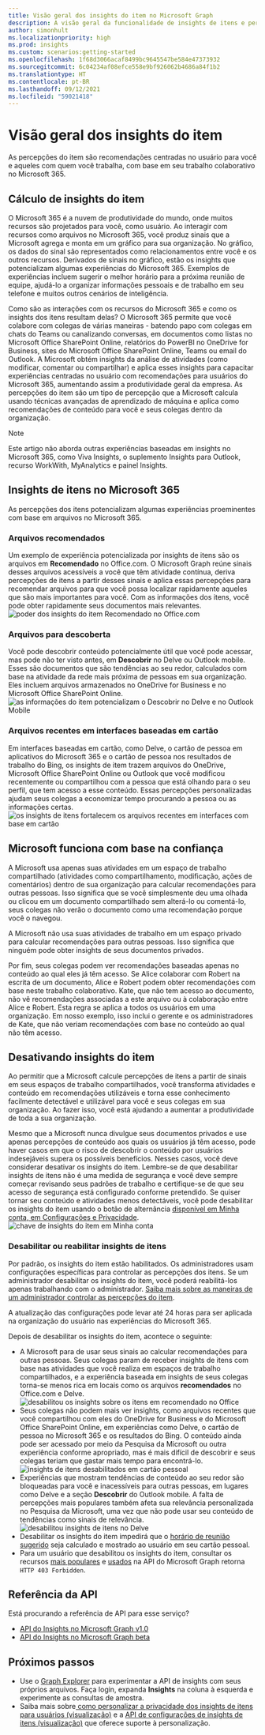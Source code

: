 ```yaml
---
title: Visão geral dos insights do item no Microsoft Graph
description: A visão geral da funcionalidade de insights de itens e personalização no nível do usuário
author: simonhult
ms.localizationpriority: high
ms.prod: insights
ms.custom: scenarios:getting-started
ms.openlocfilehash: 1f68d3066acaf8499bc9645547be584e47373932
ms.sourcegitcommit: 6c04234af08efce558e9bf926062b4686a84f1b2
ms.translationtype: HT
ms.contentlocale: pt-BR
ms.lasthandoff: 09/12/2021
ms.locfileid: "59021418"
---
```

# <a name="overview-of-item-insights"></a>Visão geral dos insights do item
As percepções do item são recomendações centradas no usuário para você e aqueles com quem você trabalha, com base em seu trabalho colaborativo no Microsoft 365.

## <a name="computation-of-item-insights"></a>Cálculo de insights do item
O Microsoft 365 é a nuvem de produtividade do mundo, onde muitos recursos são projetados para você, como usuário. Ao interagir com recursos como arquivos no Microsoft 365, você produz sinais que a Microsoft agrega e monta em um gráfico para sua organização. No gráfico, os dados do sinal são representados como relacionamentos entre você e os outros recursos. Derivados de sinais no gráfico, estão os insights que potencializam algumas experiências do Microsoft 365. Exemplos de experiências incluem sugerir o melhor horário para a próxima reunião de equipe, ajudá-lo a organizar informações pessoais e de trabalho em seu telefone e muitos outros cenários de inteligência. 

Como são as interações com os recursos do Microsoft 365 e como os insights dos itens resultam delas? O Microsoft 365 permite que você colabore com colegas de várias maneiras - batendo papo com colegas em chats do Teams ou canalizando conversas, em documentos como listas no Microsoft Office SharePoint Online, relatórios do PowerBI no OneDrive for Business, sites do Microsoft Office SharePoint Online, Teams ou email do Outlook. A Microsoft obtém insights da análise de atividades (como modificar, comentar ou compartilhar) e aplica esses insights para capacitar experiências centradas no usuário com recomendações para usuários do Microsoft 365, aumentando assim a produtividade geral da empresa. As percepções do item são um tipo de percepção que a Microsoft calcula usando técnicas avançadas de aprendizado de máquina e aplica como recomendações de conteúdo para você e seus colegas dentro da organização.

> [!NOTE]
> Este artigo não aborda outras experiências baseadas em insights no Microsoft 365, como Viva Insights, o suplemento Insights para Outlook, recurso WorkWith, MyAnalytics e painel Insights. 

## <a name="item-insights-in-microsoft-365"></a>Insights de itens no Microsoft 365 
As percepções dos itens potencializam algumas experiências proeminentes com base em arquivos no Microsoft 365.

### <a name="recommended-files"></a>Arquivos recomendados 
Um exemplo de experiência potencializada por insights de itens são os arquivos em **Recomendado** no Office.com. O Microsoft Graph reúne sinais desses arquivos acessíveis a você que têm atividade contínua, deriva percepções de itens a partir desses sinais e aplica essas percepções para recomendar arquivos para que você possa localizar rapidamente aqueles que são mais importantes para você. Com as informações dos itens, você pode obter rapidamente seus documentos mais relevantes.
![poder dos insights do item Recomendado no Office.com](images/Recommended-Office-com.PNG)

### <a name="files-for-discovery"></a>Arquivos para descoberta 
Você pode descobrir conteúdo potencialmente útil que você pode acessar, mas pode não ter visto antes, em **Descobrir** no Delve ou Outlook mobile. Esses são documentos que são tendências ao seu redor, calculados com base na atividade da rede mais próxima de pessoas em sua organização. Eles incluem arquivos armazenados no OneDrive for Business e no Microsoft Office SharePoint Online.  
![as informações do item potencializam o Descobrir no Delve e no Outlook Mobile](images/discover-Delve-OutlookMobile.PNG)

### <a name="recent-files-in-card-based-interfaces"></a>Arquivos recentes em interfaces baseadas em cartão 
Em interfaces baseadas em cartão, como Delve, o cartão de pessoa em aplicativos do Microsoft 365 e o cartão de pessoa nos resultados de trabalho do Bing, os insights de item trazem arquivos do OneDrive, Microsoft Office SharePoint Online ou Outlook que você modificou recentemente ou compartilhou com a pessoa que está olhando para o seu perfil, que tem acesso a esse conteúdo. Essas percepções personalizadas ajudam seus colegas a economizar tempo procurando a pessoa ou as informações certas.  
![os insights de itens fortalecem os arquivos recentes em interfaces com base em cartão](images/Recent-files-in-card-based-interfaces.PNG)

## <a name="microsoft-runs-on-trust"></a>Microsoft funciona com base na confiança
A Microsoft usa apenas suas atividades em um espaço de trabalho compartilhado (atividades como compartilhamento, modificação, ações de comentários) dentro de sua organização para calcular recomendações para outras pessoas. Isso significa que se você simplesmente deu uma olhada ou clicou em um documento compartilhado sem alterá-lo ou comentá-lo, seus colegas não verão o documento como uma recomendação porque você o navegou. 

A Microsoft não usa suas atividades de trabalho em um espaço privado para calcular recomendações para outras pessoas. Isso significa que ninguém pode obter insights de seus documentos privados.  

Por fim, seus colegas podem ver recomendações baseadas apenas no conteúdo ao qual eles já têm acesso. Se Alice colaborar com Robert na escrita de um documento, Alice e Robert podem obter recomendações com base neste trabalho colaborativo. Kate, que não tem acesso ao documento, não vê recomendações associadas a este arquivo ou à colaboração entre Alice e Robert. Esta regra se aplica a todos os usuários em uma organização. Em nosso exemplo, isso inclui o gerente e os administradores de Kate, que não veriam recomendações com base no conteúdo ao qual não têm acesso. 

## <a name="disabling-item-insights"></a>Desativando insights do item
Ao permitir que a Microsoft calcule percepções de itens a partir de sinais em seus espaços de trabalho compartilhados, você transforma atividades e conteúdo em recomendações utilizáveis e torna esse conhecimento facilmente detectável e utilizável para você e seus colegas em sua organização. Ao fazer isso, você está ajudando a aumentar a produtividade de toda a sua organização.  

Mesmo que a Microsoft nunca divulgue seus documentos privados e use apenas percepções de conteúdo aos quais os usuários já têm acesso, pode haver casos em que o risco de descobrir o conteúdo por usuários indesejáveis ​​supera os possíveis benefícios. Nesses casos, você deve considerar desativar os insights do item. Lembre-se de que desabilitar insights de itens não é uma medida de segurança e você deve sempre começar revisando seus padrões de trabalho e certifique-se de que seu acesso de segurança está configurado conforme pretendido. Se quiser tornar seu conteúdo e atividades menos detectáveis, você pode desabilitar os insights do item usando o botão de alternância [disponível em Minha conta, em Configurações e Privacidade](https://myaccount.microsoft.com/settingsandprivacy/privacy).  
![chave de insights do item em Minha conta](images/item-insights-toggle-in-MyAccount.PNG)

### <a name="disable-or-re-enable-item-insights"></a>Desabilitar ou reabilitar insights de itens 
Por padrão, os insights do item estão habilitados. Os administradores usam configurações específicas para controlar as percepções dos itens. Se um administrador desabilitar os insights do item, você poderá reabilitá-los apenas trabalhando com o administrador. 
[Saiba mais sobre as maneiras de um administrador controlar as percepções do item](insights-customize-item-insights-privacy.md).

A atualização das configurações pode levar até 24 horas para ser aplicada na organização do usuário nas experiências do Microsoft 365.

Depois de desabilitar os insights do item, acontece o seguinte: 
* A Microsoft para de usar seus sinais ao calcular recomendações para outras pessoas. Seus colegas param de receber insights de itens com base nas atividades que você realiza em espaços de trabalho compartilhados, e a experiência baseada em insights de seus colegas torna-se menos rica em locais como os arquivos **recomendados** no Office.com e Delve.
![desabilitou os insights sobre os itens em recomendado no Office](images/disabled-item-insights-in-office.PNG)
* Seus colegas não podem mais ver insights, como arquivos recentes que você compartilhou com eles do OneDrive for Business e do Microsoft Office SharePoint Online, em experiências como Delve, o cartão de pessoa no Microsoft 365 e os resultados do Bing. O conteúdo ainda pode ser acessado por meio da Pesquisa da Microsoft ou outra experiência conforme apropriado, mas é mais difícil de descobrir e seus colegas teriam que gastar mais tempo para encontrá-lo.  
![insights de itens desabilitados em cartão pessoal](images/disabled-item-insights-in-persona-card.PNG)
* Experiências que mostram tendências de conteúdo ao seu redor são bloqueadas para você e inacessíveis para outras pessoas, em lugares como Delve e a seção **Descobrir** do Outlook mobile. A falta de percepções mais populares também afeta sua relevância personalizada no Pesquisa da Microsoft, uma vez que não pode usar seu conteúdo de tendências como sinais de relevância.
![desabilitou insights de itens no Delve](images/disabled-item-insights-in-delve.PNG)
* Desabilitar os insights do item impedirá que o [horário de reunião sugerido](https://support.microsoft.com/office/update-your-meeting-hours-using-the-profile-card-0613d113-d7c1-4faa-bb11-c8ba30a78ef1) seja calculado e mostrado ao usuário em seu cartão pessoal. 
* Para um usuário que desabilitou os insights do item, consultar os recursos [mais populares](/graph/api/resources/insights-trending) e [ usados ​​](/graph/api/resources/insights-used) na API do Microsoft Graph retorna `HTTP 403 Forbidden`.

## <a name="api-reference"></a>Referência da API
Está procurando a referência de API para esse serviço?

- [API do Insights no Microsoft Graph v1.0](/graph/api/resources/officegraphinsights)
- [API do Insights no Microsoft Graph beta](/graph/api/resources/iteminsights?view=graph-rest-beta&preserve-view=true)


## <a name="next-steps"></a>Próximos passos

- Use o [Graph Explorer](https://developer.microsoft.com/graph/graph-explorer) para experimentar a API de insights com seus próprios arquivos. Faça login, expanda **Insights** na coluna à esquerda e experimente as consultas de amostra.
- Saiba mais sobre[ como personalizar a privacidade dos insights de itens para usuários (visualização)](insights-customize-item-insights-privacy.md) e a [API de configurações de insights de itens (visualização)](/graph/api/resources/iteminsightssettings?view=graph-rest-beta&preserve-view=true) que oferece suporte à personalização.
